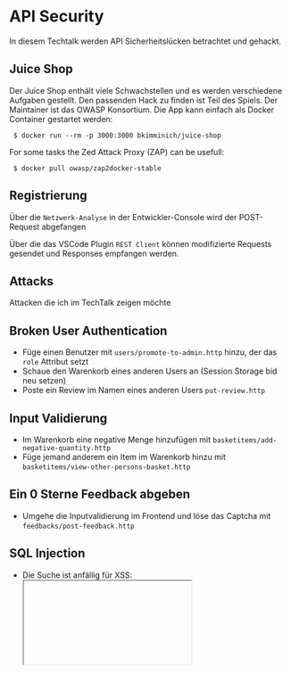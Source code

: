 # API Security
In diesem Techtalk werden API Sicherheitslücken betrachtet und gehackt. 


## Juice Shop 
Der Juice Shop enthält viele Schwachstellen und es werden verschiedene Aufgaben gestellt. Den passenden Hack zu finden ist Teil des Spiels. Der Maintainer ist das OWASP Konsortium.
Die App kann einfach als Docker Container gestartet werden:

     $ docker run --rm -p 3000:3000 bkimminich/juice-shop

For some tasks the Zed Attack Proxy (ZAP) can be usefull:

     $ docker pull owasp/zap2docker-stable


## Registrierung
Über die `Netzwerk-Analyse` in der Entwickler-Console wird der POST-Request abgefangen

Über die das VSCode Plugin `REST Client` können modifizierte Requests gesendet und Responses empfangen werden.

## Attacks
Attacken die ich im TechTalk zeigen möchte

## Broken User Authentication
- Füge einen Benutzer mit  `users/promote-to-admin.http` hinzu, der das `role` Attribut setzt
- Schaue den Warenkorb eines anderen Users an (Session Storage bid neu setzen)
- Poste ein Review im Namen eines anderen Users `put-review.http`

## Input Validierung
- Im Warenkorb eine negative Menge hinzufügen mit `basketitems/add-negative-quantity.http`
- Füge jemand anderem ein Item im Warenkorb hinzu mit `basketitems/view-other-persons-basket.http`

## Ein 0 Sterne Feedback abgeben
- Umgehe die Inputvalidierung im Frontend und löse das Captcha mit `feedbacks/post-feedback.http`

## SQL Injection
- Die Suche ist anfällig für XSS:
    <iframe src="javascript:alert(`xss`)">

Die Schwachstelle lässt sich auch für eine SQL-Injection ausnutzen
- Welche Database-Engine verwendet wird, lässt sich mit `query/find-database-engine.http` ermitteln. Es wird ein Fehler provoziert, welcher diese Info preisgibt.

- Zeige mir alle Benutzer und Passwörter an mittels `query/union-sql-injection.http`

## Brute Force
- Setze ein neues Passwort über das Password-Zurücksetzen-Formulars für ein fremdes Konto mit `scripts/brute-force-pass-reset.py`